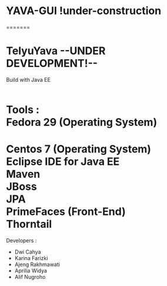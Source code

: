 # YAVA-GUI !under-construction
=======
# TelyuYava --UNDER DEVELOPMENT!--

Build with Java EE<br /> <br />

Tools : <br />
Fedora 29 (Operating System) <br />
=======
Centos 7 (Operating System) <br />
Eclipse IDE for Java EE <br />
Maven <br />
JBoss <br />
JPA <br />
PrimeFaces (Front-End) <br />
Thorntail <br />
=======

Developers :
- Dwi Cahya
- Karina Farizki
- Ajeng Rakhmawati
- Aprilia Widya
- Alif Nugroho
